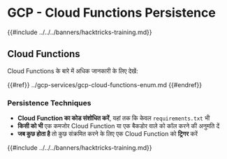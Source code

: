 # GCP - Cloud Functions Persistence

{{#include ../../../banners/hacktricks-training.md}}

## Cloud Functions

Cloud Functions के बारे में अधिक जानकारी के लिए देखें:

{{#ref}}
../gcp-services/gcp-cloud-functions-enum.md
{{#endref}}

### Persistence Techniques

- **Cloud Function का कोड संशोधित करें**, यहां तक कि केवल `requirements.txt` भी
- **किसी को भी** एक कमजोर Cloud Function या एक बैकडोर वाले को कॉल करने की अनुमति दें
- **जब कुछ होता है** तो कुछ संक्रमित करने के लिए एक Cloud Function को **ट्रिगर** करें

{{#include ../../../banners/hacktricks-training.md}}

